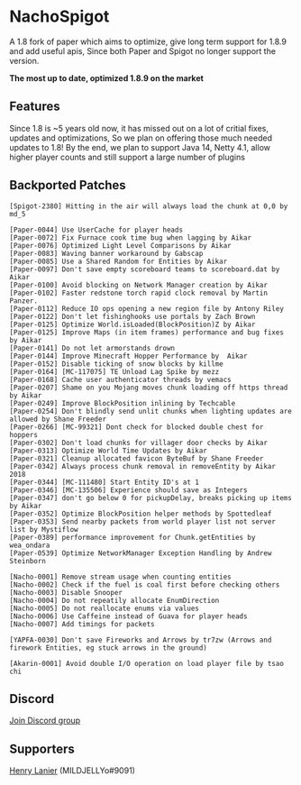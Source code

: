 # NachoSpigot
A 1.8 fork of paper which aims to optimize, give long term support for 1.8.9 and add useful apis, 
Since both Paper and Spigot no longer support the version.

**The most up to date, optimized 1.8.9 on the market**

## Features
Since 1.8 is ~5 years old now, it has missed out on a lot of critial fixes, updates and optimizations,
So we plan on offering those much needed updates to 1.8!
By the end, we plan to support Java 14, Netty 4.1, allow higher player counts and still support a large number of plugins

## Backported Patches
```
[Spigot-2380] Hitting in the air will always load the chunk at 0,0 by md_5

[Paper-0044] Use UserCache for player heads
[Paper-0072] Fix Furnace cook time bug when lagging by Aikar
[Paper-0076] Optimized Light Level Comparisons by Aikar
[Paper-0083] Waving banner workaround by Gabscap
[Paper-0085] Use a Shared Random for Entities by Aikar
[Paper-0097] Don't save empty scoreboard teams to scoreboard.dat by Aikar
[Paper-0100] Avoid blocking on Network Manager creation by Aikar
[Paper-0102] Faster redstone torch rapid clock removal by Martin Panzer.
[Paper-0112] Reduce IO ops opening a new region file by Antony Riley
[Paper-0122] Don't let fishinghooks use portals by Zach Brown
[Paper-0125] Optimize World.isLoaded(BlockPosition)Z by Aikar
[Paper-0125] Improve Maps (in item frames) performance and bug fixes by Aikar
[Paper-0141] Do not let armorstands drown
[Paper-0144] Improve Minecraft Hopper Performance by  Aikar
[Paper-0152] Disable ticking of snow blocks by killme
[Paper-0164] [MC-117075] TE Unload Lag Spike by mezz
[Paper-0168] Cache user authenticator threads by vemacs
[Paper-0207] Shame on you Mojang moves chunk loading off https thread by Aikar
[Paper-0249] Improve BlockPosition inlining by Techcable
[Paper-0254] Don't blindly send unlit chunks when lighting updates are allowed by Shane Freeder
[Paper-0266] [MC-99321] Dont check for blocked double chest for hoppers
[Paper-0302] Don't load chunks for villager door checks by Aikar
[Paper-0313] Optimize World Time Updates by Aikar
[Paper-0321] Cleanup allocated favicon ByteBuf by Shane Freeder
[Paper-0342] Always process chunk removal in removeEntity by Aikar 2018
[Paper-0344] [MC-111480] Start Entity ID's at 1
[Paper-0346] [MC-135506] Experience should save as Integers
[Paper-0347] don't go below 0 for pickupDelay, breaks picking up items by Aikar
[Paper-0352] Optimize BlockPosition helper methods by Spottedleaf
[Paper-0353] Send nearby packets from world player list not server list by Mystiflow
[Paper-0389] performance improvement for Chunk.getEntities by wea_ondara
[Paper-0539] Optimize NetworkManager Exception Handling by Andrew Steinborn

[Nacho-0001] Remove stream usage when counting entities
[Nacho-0002] Check if the fuel is coal first before checking others
[Nacho-0003] Disable Snooper
[Nacho-0004] Do not repeatily allocate EnumDirection
[Nacho-0005] Do not reallocate enums via values
[Nacho-0006] Use Caffeine instead of Guava for player heads
[Nacho-0007] Add timings for packets

[YAPFA-0030] Don't save Fireworks and Arrows by tr7zw (Arrows and firework Entities, eg stuck arrows in the ground)

[Akarin-0001] Avoid double I/O operation on load player file by tsao chi
```

## Discord
[Join Discord group](https://discord.gg/SBTEbSx)

## Supporters 

[Henry Lanier](youtube.com/channel/UCYKmXuEo1ZVMzvsWwaBeBwQ) (MILDJELLYo#9091)

